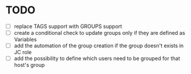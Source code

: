 # TODO
- [ ] replace TAGS support with GROUPS support
- [ ] create a conditional check to update groups only if they are defined as Variables
- [ ] add the automation of the group creation if the group doesn't exists in JC role
- [ ] add the possibility to define which users need to be grouped for that host's group
